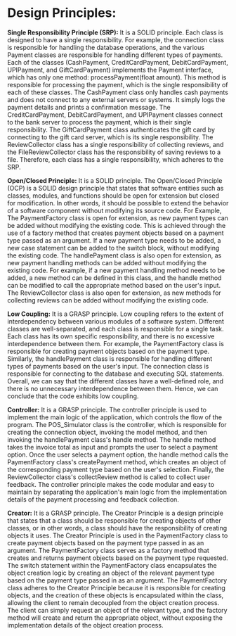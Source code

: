 <h1>Design Principles:</h1>
<b>Single Responsibility Principle (SRP):</b> It is a SOLID principle.
Each class is designed to have a single responsibility. For 
example, the connection class is responsible for handling the 
database operations, and the various Payment classes are 
responsible for handling different types of payments. Each of 
the classes (CashPayment, CreditCardPayment,
DebitCardPayment, UPIPayment, and GiftCardPayment) 
implements the Payment interface, which has only one 
method: processPayment(float amount). This method is 
responsible for processing the payment, which is the single 
responsibility of each of these classes. The CashPayment class 
only handles cash payments and does not connect to any 
external servers or systems. It simply logs the payment details 
and prints a confirmation message. The CreditCardPayment, 
DebitCardPayment, and UPIPayment classes connect to the 
bank server to process the payment, which is their single 
responsibility. The GiftCardPayment class authenticates the 
gift card by connecting to the gift card server, which is its 
single responsibility. The ReviewCollector class has a single 
responsibility of collecting reviews, and the 
FileReviewCollector class has the responsibility of saving 
reviews to a file. Therefore, each class has a single 
responsibility, which adheres to the SRP.



<b>Open/Closed Principle:</b> It is a SOLID principle. The 
Open/Closed Principle (OCP) is a SOLID design principle that 
states that software entities such as classes, modules, and 
functions should be open for extension but closed for 
modification. In other words, it should be possible to extend 
the behavior of a software component without modifying its 
source code. For Example, The PaymentFactory class is open 
for extension, as new payment types can be added without 
modifying the existing code. This is achieved through the use 
of a factory method that creates payment objects based on a 
payment type passed as an argument. If a new payment type 
needs to be added, a new case statement can be added to the 
switch block, without modifying the existing code. The 
handlePayment class is also open for extension, as new 
payment handling methods can be added without modifying 
the existing code. For example, if a new payment handling 
method needs to be added, a new method can be defined in 
this class, and the handle method can be modified to call the 
appropriate method based on the user's input. The 
ReviewCollector class is also open for extension, as new 
methods for collecting reviews can be added without 
modifying the existing code.



<b>Low Coupling:</b> It is a GRASP principle. Low coupling refers to 
the extent of interdependency between various modules of a 
software system. Different classes are well-separated, and 
each class is responsible for a single task. Each class has its 
own specific responsibility, and there is no excessive 
interdependence between them. For example, the 
PaymentFactory class is responsible for creating payment 
objects based on the payment type. Similarly, the 
handlePayment class is responsible for handling different 
types of payments based on the user's input. The connection 
class is responsible for connecting to the database and 
executing SQL statements. Overall, we can say that the 
different classes have a well-defined role, and there is no 
unnecessary interdependence between them. Hence, we can 
conclude that the code exhibits low coupling.



<b>Controller:</b> It is a GRASP principle. The controller principle is 
used to implement the main logic of the application, which 
controls the flow of the program. The POS_Simulator class is 
the controller, which is responsible for creating the 
connection object, invoking the model method, and then 
invoking the handlePayment class's handle method. The 
handle method takes the invoice total as input and prompts 
the user to select a payment option. Once the user selects a 
payment option, the handle method calls the PaymentFactory 
class's createPayment method, which creates an object of the 
corresponding payment type based on the user's selection. 
Finally, the ReviewCollector class's collectReview method is 
called to collect user feedback. The controller principle makes 
the code modular and easy to maintain by separating the 
application's main logic from the implementation details of 
the payment processing and feedback collection.



<b>Creator:</b> It is a GRASP principle. The Creator Principle is a 
design principle that states that a class should be responsible 
for creating objects of other classes, or in other words, a class 
should have the responsibility of creating objects it uses. The 
Creator Principle is used in the PaymentFactory class to 
create payment objects based on the payment type passed in 
as an argument. The PaymentFactory class serves as a factory 
method that creates and returns payment objects based on 
the payment type requested. The switch statement within the 
PaymentFactory class encapsulates the object creation logic 
by creating an object of the relevant payment type based on 
the payment type passed in as an argument. The 
PaymentFactory class adheres to the Creator Principle 
because it is responsible for creating objects, and the creation 
of these objects is encapsulated within the class, allowing the 
client to remain decoupled from the object creation process. 
The client can simply request an object of the relevant type, 
and the factory method will create and return the 
appropriate object, without exposing the implementation 
details of the object creation process.
